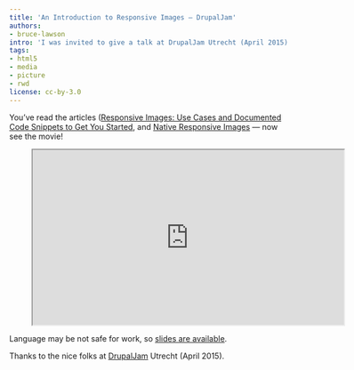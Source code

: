 ```yaml
---
title: 'An Introduction to Responsive Images — DrupalJam'
authors:
- bruce-lawson
intro: 'I was invited to give a talk at DrupalJam Utrecht (April 2015). Here’s the 30 minute video.'
tags:
- html5
- media
- picture
- rwd
license: cc-by-3.0
---
```


You’ve read the articles ([Responsive Images: Use Cases and Documented Code Snippets to Get You Started](https://dev.opera.com/articles/responsive-images/), and [Native Responsive Images](https://dev.opera.com/articles/native-responsive-images/) —
now see the movie!

<figure block="figure">
	<iframe elem="media" width="560" height="315" src="https://www.youtube.com/embed/bPwTnc-pwps" allowfullscreen></iframe>
</figure>

Language may be not safe for work, so [slides are available](http://brucelawson.github.io/talks/2015/respimg/).

Thanks to the nice folks at [DrupalJam](http://drupaljam.nl/) Utrecht (April 2015).
